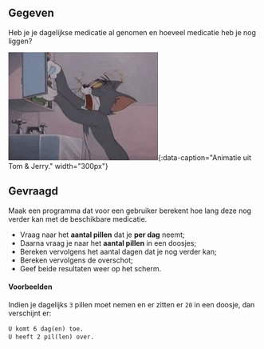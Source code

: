 ## Gegeven
Heb je je dagelijkse medicatie al genomen en hoeveel medicatie heb je nog liggen?

![Animatie uit Tom & Jerry.](media/pills-headache.gif "Animatie uit Tom & Jerry."){:data-caption="Animatie uit Tom & Jerry." width="300px"}

## Gevraagd
Maak een programma dat voor een gebruiker berekent hoe lang deze nog verder kan met de beschikbare medicatie.

* Vraag naar het **aantal pillen** dat je **per dag** neemt;
* Daarna vraag je naar het **aantal pillen** in een doosjes;
* Bereken vervolgens het aantal dagen dat je nog verder kan;
* Bereken vervolgens de overschot;
* Geef beide resultaten weer op het scherm.

#### Voorbeelden
Indien je dagelijks `3` pillen moet nemen en er zitten er `20` in een doosje, dan verschijnt er:

```
U komt 6 dag(en) toe.
U heeft 2 pil(len) over.
```
